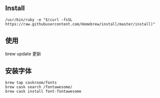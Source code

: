 ## Install

`/usr/bin/ruby -e "$(curl -fsSL https://raw.githubusercontent.com/Homebrew/install/master/install)"
`

## 使用

brew update 更新

## 安装字体

```
brew tap caskroom/fonts
brew cask search /fontawesome/
brew cask install font-fontawesome
```
